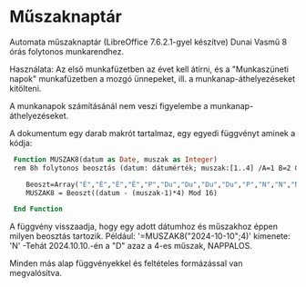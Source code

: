 # Műszaknaptár
Automata műszaknaptár (LibreOffice 7.6.2.1-gyel készítve) Dunai Vasmű 8 órás folytonos munkarendhez.

Használata: Az első munkafüzetben az évet kell átírni, és a "Munkaszüneti napok" munkafüzetben a mozgó ünnepeket, ill. a munkanap-áthelyezéseket kitölteni.

A munkanapok számításánál nem veszi figyelembe a munkanap-áthelyezéseket.

A dokumentum egy darab makrót tartalmaz, egy egyedi függvényt aminek a kódja:
```vb
 Function MUSZAK8(datum as Date, muszak as Integer)
 rem 8h folytonos beosztás (datum: dátumérték; muszak:[1..4] /A=1 B=2 C=3 D=4/)

	Beoszt=Array("É","É","É","É","P","Du","Du","Du","Du","P","N","N","N","N","P","P")
	MUSZAK8 = Beoszt((datum - (muszak-1)*4) Mod 16)

 End Function
```

A függvény visszaadja, hogy egy adott dátumhoz és műszakhoz éppen milyen beosztás tartozik.
Például:
'=MUSZAK8("2024-10-10";4)' kimenete: 'N' -Tehát 2024.10.10.-én a "D" azaz a 4-es műszak, NAPPALOS.

Minden más alap függvényekkel és feltételes formázással van megvalósítva.
